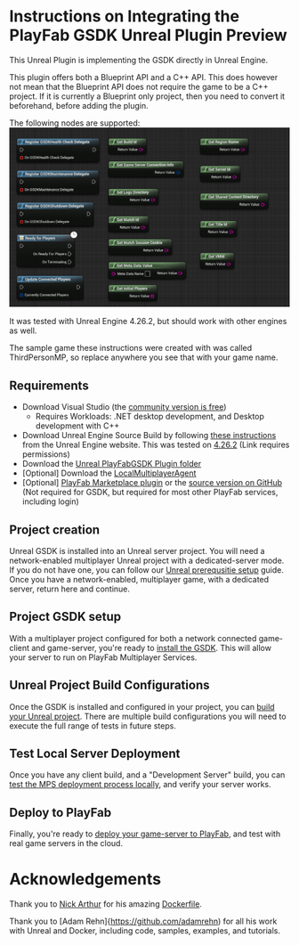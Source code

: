 # Instructions on Integrating the PlayFab GSDK Unreal Plugin Preview

This Unreal Plugin is implementing the GSDK directly in Unreal Engine.

This plugin offers both a Blueprint API and a C++ API. This does however not mean that the Blueprint API does not require the game to be a C++ project. If it is currently a Blueprint only project, then you need to convert it beforehand, before adding the plugin.

The following nodes are supported:
![PlayFab GSDK Blueprint Nodes](Documentation/GSDKBlueprintNodes.png)

It was tested with Unreal Engine 4.26.2, but should work with other engines as well.

The sample game these instructions were created with was called ThirdPersonMP, so replace anywhere you see that with your game name.

## Requirements

* Download Visual Studio (the [community version is free](https://visualstudio.microsoft.com/vs/community/))
	- Requires Workloads: .NET desktop development, and Desktop development with C++
* Download Unreal Engine Source Build by following [these instructions](https://docs.unrealengine.com/4.26/en-US/ProgrammingAndScripting/ProgrammingWithCPP/DownloadingSourceCode/) from the Unreal Engine website. This was tested on [4.26.2](https://github.com/EpicGames/UnrealEngine/releases/tag/4.26.2-release) (Link requires permissions)
* Download the [Unreal PlayFabGSDK Plugin folder](https://github.com/PlayFab/gsdk/tree/master/UnrealPlugin)
* [Optional] Download the [LocalMultiplayerAgent](https://github.com/PlayFab/MpsAgent/tree/main/LocalMultiplayerAgent)
* [Optional] [PlayFab Marketplace plugin](https://www.unrealengine.com/marketplace/en-US/product/playfab-sdk) or the [source version on GitHub](https://github.com/PlayFab/UnrealMarketplacePlugin/tree/master/4.26/PlayFabPlugin/PlayFab) (Not required for GSDK, but required for most other PlayFab services, including login)

## Project creation

Unreal GSDK is installed into an Unreal server project. You will need a network-enabled multiplayer Unreal project with a dedicated-server mode. If you do not have one, you can follow our [Unreal prerequsitie setup](ThirdPersonMPSetup.md) guide. Once you have a network-enabled, multiplayer game, with a dedicated server, return here and continue.

## Project GSDK setup

With a multiplayer project configured for both a network connected game-client and game-server, you're ready to [install the GSDK](ThirdPersonMPGSDKSetup.md). This will allow your server to run on PlayFab Multiplayer Services.

## Unreal Project Build Configurations

Once the GSDK is installed and configured in your project, you can [build your Unreal project](ThirdPersonMPBuild.md). There are multiple build configurations you will need to execute the full range of tests in future steps.

## Test Local Server Deployment

Once you have any client build, and a "Development Server" build, you can [test the MPS deployment process locally](ThirdPersonMPLocalDeploy.md), and verify your server works.

## Deploy to PlayFab

Finally, you're ready to [deploy your game-server to PlayFab](ThirdPersonMPCloudDeploy.md), and test with real game servers in the cloud.

# Acknowledgements

Thank you to [Nick Arthur](https://github.com/narthur157) for his amazing [Dockerfile](https://github.com/narthur157/playfab-gsdk-ue4).

Thank you to [Adam Rehn]{https://github.com/adamrehn) for all his work with Unreal and Docker, including code, samples, examples, and tutorials.

